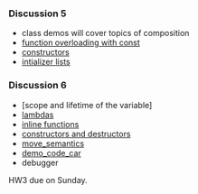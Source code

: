 ### Discussion 5
- class demos will cover topics of composition
- [function overloading with const](https://github.com/nikunjsanghai/Intermediate_Programming_Cplusplus/blob/main/Week1/Function_Overloading_with_Const.md)
- [constructors](https://github.com/nikunjsanghai/Intermediate_Programming_Cplusplus/blob/main/Week2/Classes_Constructors_and_Objects.md)
- [intializer lists](https://github.com/nikunjsanghai/Intermediate_Programming_Cplusplus/blob/main/Week1/initializer_list.md) 

### Discussion 6
- [scope and lifetime of the variable]
- [lambdas](https://github.com/nikunjsanghai/Intermediate_Programming_Cplusplus/blob/main/Week3/lambda_function.md) 
- [inline functions](https://github.com/nikunjsanghai/Intermediate_Programming_Cplusplus/blob/main/Week3/inline_function.md)
- [constructors and destructors](https://github.com/nikunjsanghai/Intermediate_Programming_Cplusplus/blob/main/Week6/Constructors_and_Destructors.md)
- [move_semantics](https://github.com/nikunjsanghai/Intermediate_Programming_Cplusplus/blob/main/Week6/move_and_copy_constructors.md)
- [demo_code_car]()
- debugger

HW3 due on Sunday. 
